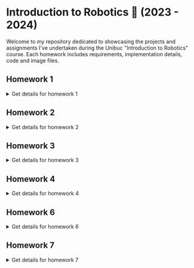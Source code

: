 # Introduction to Robotics :robot: (2023 - 2024)

Welcome to my repository dedicated to showcasing the projects and assignments I've undertaken during the Unibuc "Introduction to Robotics" course. Each homework includes requirements, implementation details, code and image files.

## Homework 1
<details>
<summary>Get details for homework 1</summary>
<br>
## Requirement

This assignment focuses on controlling each channel (Red, Green, and Blue) of an RGB LED using individual potentiometers. This control must leverage digital electronics. Specifically, you need to read the potentiometer’s value with Arduino and then write a mapped value to the LED pins.

## Setup photo
![Image Alt Text](Images/h1.jpg)

## Video
[Link](https://youtu.be/XIchfaqgl78)
</details>

## Homework 2
<details>
<summary>Get details for homework 2</summary>
<br>
## Requirement 

This assignment involves simulating a 3-floor elevator control system using LEDs and buttons with Arduino. Here are the specific requirements:
LED Indicators: Each of the 3 LEDs should represent one of the 3 floors. The LED corresponding to the current floor should light up. Additionally, another LED should represent the elevator’s operational state. It should blink when the elevator is moving and remain static when stationary.
Buttons: Implement 3 buttons that represent the call buttons from the 3 floors. When pressed, the elevator should simulate movement towards the floor after a short interval (2-3 seconds).
State Change & Timers: If the elevator is already at the desired floor, pressing the button for that floor should have no effect. Otherwise, after a button press, the elevator should ”wait for the doors to close” and then ”move” to the corresponding floor. If the elevator is in movement, it should either do nothing or it should stack its decision (get to the first programmed floor, open the doors, wait, close them and then go to the next desired floor).
Debounce: Remember to implement debounce for the buttons to avoid unintentional repeated button presses.

## Setup photo
![Image Alt Text](Images/h2.jpg)

## Video
[Link](https://youtu.be/vmzClBIFp00)
</details>


## Homework 3
<details>
<summary>Get details for homework 3</summary>
<br>
## Requirement
This assignment involves using a  joystick to control the position of the segment and ”draw” on the display. The movement between segments should be natural, meaning they should jump from the current position only to neighbors, but without passing through ”walls”. The initial position should be on the DP. The current
position always blinks (irrespective of the fact that the segment is on or off). Short pressing the button toggles the segment state from ON to OFF or from OFF to ON. Long pressing the button resets the entire display by turning all the segments OFF and moving the current position to the decimal point.

## Setup photo
![Image Alt Text](Images/h3.jpeg)

## Video
[Link](https://youtu.be/bwCRDn86FSA)
</details>
  
## Homework 4
<details>
<summary>Get details for homework 4</summary>
<br>
## Requirement
This assignment involves implementing a stopwatch timer using the 4 digit 7 segment display and 3 buttons that counts in 10ths of a second and has a save lap functionality (similar to most basic stopwatch functions on most phones). The starting value of the 4 digit 7 segment display should be ”000.0”.
### Buttons
  1. Start / pause.
  2. Reset (if in pause mode). Reset saved laps (if in lap) viewing mode).
  3. Save lap (if in counting mode), cycle through last saved laps (up to 4 laps).


## Setup photo
![Image Alt Text](Images/h4.jpg)

## Video
[Link](https://youtu.be/XyXWkvGYfag)
</details>
  
## Homework 6
<details>
<summary>Get details for homework 6</summary>
<br>
## Requirement
This assignment involves developing a small game on the 8x8 matrix.  The game have 3 types of elements: player (blinks slowly), bombs (blinks fast), wall (doesn’t blink). For this assignment i choosed to implement bomberman style to destroy walls

## Setup photo
![Image Alt Text](Images/h6.jpg)

## Video
[Link](https://youtu.be/vYYiYmJx__o)
</details>
  
## Homework 7
<details>
<summary>Get details for homework 7</summary>
<br>
This assignment involves adding a menu with functionalities to the previous game i've implemented. Now, the purpose of the game is defusing a bomb that is placed on the other side of the map. 

### Menu structure
  1. Start game, starts the initial level of
  2. Settings where i can  adjust LCD brightness control and Matrix brightness control
  3. About which include name of the game, author and github user 




## Setup photo
![Image Alt Text](Images/h7.jpg)

## Video
[Link](https://youtu.be/hSi0NiX3dZ0)
</details>
